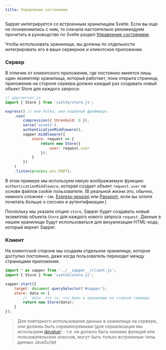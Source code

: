 ```yaml
---
title: Управление состоянием
---
```


Sapper интегрируется со встроенным хранилищем Svelte. Если вы еще не познакомились с ним, то сначала настоятельно рекомендуем прочитать в руководстве по Svelte раздел [Управление состоянием](https://svelte.technology/guide#state-management).

Чтобы использовать хранилище, вы должны по отдельности интегрировать его в ваши серверное и клиентское приложение.

### Сервер

В отличие от клиентского приложения, где постоянно имеется лишь один экземпляр хранилища, который работает, пока открыта страница, приложение на стороне сервера должно каждый раз создавать новый объект Store для каждого запроса:

```js
// app/server.js
import { Store } from 'svelte/store.js';

express() // или Polka, или подобный фреймворк
	.use(
		compression({ threshold: 0 }),
		serve('assets'),
		authenticationMiddleware(),
		sapper.middleware({
			store: request => {
				return new Store({
					user: request.user
				});
			}
		})
	)
	.listen(process.env.PORT);
```

В этом примере мы используем некую воображаемую функцию `authenticationMiddleware`, которая создает объект `request.user` на основе файлов cookie пользователя. (В реальной жизни это, обычно, немного сложнее - см. [Express-session](https://github.com/expressjs/session) или [Passport](http://www.passportjs.org/), если вы зотите почитать больше о сессиях и аутентификации.)

Поскольку мы указали опцию `store`, Sapper будет создавать новый экземпляр объекта `Store` для каждого нового запроса `request`. Данные в нашем хранилище будут использоваться для визуализации HTML-кода, который вернет Sapper.


### Клиент

На клиентской стороне мы создаем отдельное хранилище, которое доступно постоянно, даже когда пользователь переходит между страницами приложения.

```js
import * as sapper from '../__sapper__/client.js';
import { Store } from 'svelte/store.js';

sapper.start({
	target: document.querySelector('#sapper'),
	store: data => {
		// `data` это то, что было в хранилище на стороне сервера
		return new Store(data);
	}
});
```

>Для повторного использования данных в хранилище на сервере, они должны быть сериализуемыми (для сериализации мы используем [devalue](https://github.com/Rich-Harris/devalue)) - т.е. не должно быть никаких функций или пользовательских классов, могут быть только встроенные типы данных JavaScript
